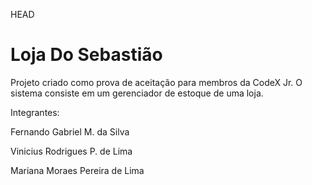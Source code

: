 HEAD
# Loja Do Sebastião

Projeto criado como prova de aceitação para membros da CodeX Jr. O sistema consiste em um gerenciador de estoque de uma loja.

Integrantes:

Fernando Gabriel M. da Silva

Vinicius Rodrigues P. de Lima

Mariana Moraes Pereira de Lima
